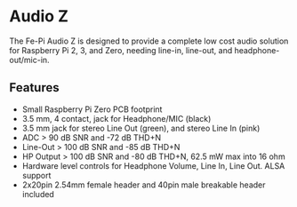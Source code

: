 <!--
---
name: Audio Z
class: board
type: audio
formfactor: pHAT
manufacturer: Fe-Pi
description: A complete audio solution for the Raspberry Pi
url: http://fe-pi.com/products/fe-pi-audio-z-v1
buy: http://fe-pi.com/products/fe-pi-audio-z-v1
image: 'fepi-audio-z.png'
pincount: 40
eeprom: no
power:
  '1':
  '2':
ground:
  '6':
  '9':
  '14':
  '20':
  '25':
  '30':
  '34':
  '39':
pin:
  '3':
    mode: i2c
  '5':
    mode: i2c
  '12':
    name: BCLK (Bit Clock)
    mode: i2s
  '35':
    name: LRCLK (Left/Right Clock)
    mode: i2s
  '38':
    name: DIN (Data In)
    mode: i2s
  '40':
    name: DOUT (Data Out)
    mode: i2s
i2c:
  '0x0a':
    name: SGTL5000
    device: SGTL5000XNAA3/R2
-->
# Audio Z

The Fe-Pi Audio Z is designed to provide a complete low cost audio solution for Raspberry Pi 2, 3, and Zero, needing line-in, line-out, and headphone-out/mic-in.

## Features ##

* Small Raspberry Pi Zero PCB footprint
* 3.5 mm, 4 contact, jack for Headphone/MIC (black)
* 3.5 mm jack for stereo Line Out (green), and stereo Line In (pink)
* ADC > 90 dB SNR and -72 dB THD+N
* Line-Out > 100 dB SNR and -85 dB THD+N
* HP Output > 100 dB SNR and -80 dB THD+N, 62.5 mW max into 16 ohm
* Hardware level controls for Headphone Volume, Line In, Line Out. ALSA support
* 2x20pin 2.54mm female header and 40pin male breakable header included
 

